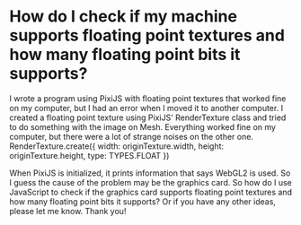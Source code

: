 
# How do I check if my machine supports floating point textures and how many floating point bits it supports?

I wrote a program using PixiJS with floating point textures that worked fine on my computer, but I had an error when I moved it to another computer.
I created a floating point texture using PixiJS' RenderTexture class and tried to do something with the image on Mesh. Everything worked fine on my computer, but there were a lot of strange noises on the other one.
RenderTexture.create({ width: originTexture.width, height: originTexture.height, type: TYPES.FLOAT })

When PixiJS is initialized, it prints information that says WebGL2 is used.
So I guess the cause of the problem may be the graphics card.
So how do I use JavaScript to check if the graphics card supports floating point textures and how many floating point bits it supports?
Or if you have any other ideas, please let me know. Thank you!

        